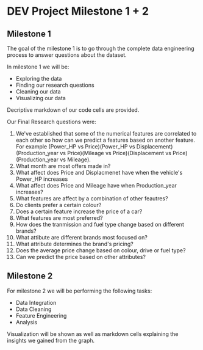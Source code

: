 # DEV Project Milestone 1 + 2

## Milestone 1

The goal of the milestone 1 is to go through the complete data engineering process to answer questions about the dataset. 

In milestone 1 we will be:
- Exploring the data
- Finding our research questions
- Cleaning our data 
- Visualizing our data

Decriptive markdown of our code cells are provided.

Our Final Research questions were:

1. We've established that some of the numerical features are correlated to each other so how can we predict a features based on another feature. For example (Power_HP vs Price)(Power_HP vs Displacement)(Production_year vs Price)(Mileage vs Price)(Displacement vs Price)(Production_year vs Mileage).
2. What month are most offers made in?
3. What affect does Price and Displacmenet have when the vehicle's Power_HP increases
4. What affect does Price and Mileage have when Production_year increases?
5. What features are affect by a combination of other feautres?
6. Do clients prefer a certain colour?
7. Does a certain feature increase the price of a car?
8. What features are most preferred?
9. How does the tranmission and fuel type change based on different brands?
10. What attibute are different brands most focused on?
11. What attribute determines the brand's pricing?
12. Does the average price change based on colour, drive or fuel type?
13. Can we predict the price based on other attributes?


## Milestone 2

For milestone 2 we will be performing the following tasks:

- Data Integration
- Data Cleaning 
- Feature Engineering 
- Analysis

Visualization will be shown as well as markdown cells explaining the insights we gained from the graph. 



